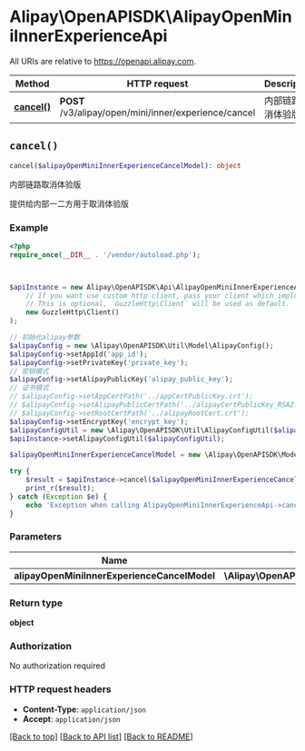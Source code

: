 # Alipay\OpenAPISDK\AlipayOpenMiniInnerExperienceApi

All URIs are relative to https://openapi.alipay.com.

Method | HTTP request | Description
------------- | ------------- | -------------
[**cancel()**](AlipayOpenMiniInnerExperienceApi.md#cancel) | **POST** /v3/alipay/open/mini/inner/experience/cancel | 内部链路取消体验版


## `cancel()`

```php
cancel($alipayOpenMiniInnerExperienceCancelModel): object
```

内部链路取消体验版

提供给内部一二方用于取消体验版

### Example

```php
<?php
require_once(__DIR__ . '/vendor/autoload.php');



$apiInstance = new Alipay\OpenAPISDK\Api\AlipayOpenMiniInnerExperienceApi(
    // If you want use custom http client, pass your client which implements `GuzzleHttp\ClientInterface`.
    // This is optional, `GuzzleHttp\Client` will be used as default.
    new GuzzleHttp\Client()
);

// 初始化alipay参数
$alipayConfig = new \Alipay\OpenAPISDK\Util\Model\AlipayConfig();
$alipayConfig->setAppId('app_id');
$alipayConfig->setPrivateKey('private_key');
// 密钥模式
$alipayConfig->setAlipayPublicKey('alipay_public_key');
// 证书模式
// $alipayConfig->setAppCertPath('../appCertPublicKey.crt');
// $alipayConfig->setAlipayPublicCertPath('../alipayCertPublicKey_RSA2.crt');
// $alipayConfig->setRootCertPath('../alipayRootCert.crt');
$alipayConfig->setEncryptKey('encrypt_key');
$alipayConfigUtil = new \Alipay\OpenAPISDK\Util\AlipayConfigUtil($alipayConfig);
$apiInstance->setAlipayConfigUtil($alipayConfigUtil);

$alipayOpenMiniInnerExperienceCancelModel = new \Alipay\OpenAPISDK\Model\AlipayOpenMiniInnerExperienceCancelModel(); // \Alipay\OpenAPISDK\Model\AlipayOpenMiniInnerExperienceCancelModel

try {
    $result = $apiInstance->cancel($alipayOpenMiniInnerExperienceCancelModel);
    print_r($result);
} catch (Exception $e) {
    echo 'Exception when calling AlipayOpenMiniInnerExperienceApi->cancel: ', $e->getMessage(), PHP_EOL;
}
```

### Parameters

Name | Type | Description  | Notes
------------- | ------------- | ------------- | -------------
 **alipayOpenMiniInnerExperienceCancelModel** | **\Alipay\OpenAPISDK\Model\AlipayOpenMiniInnerExperienceCancelModel**|  | [optional]

### Return type

**object**

### Authorization

No authorization required

### HTTP request headers

- **Content-Type**: `application/json`
- **Accept**: `application/json`

[[Back to top]](#) [[Back to API list]](../../README.md#api-endpoints)
[[Back to README]](../../README.md)
